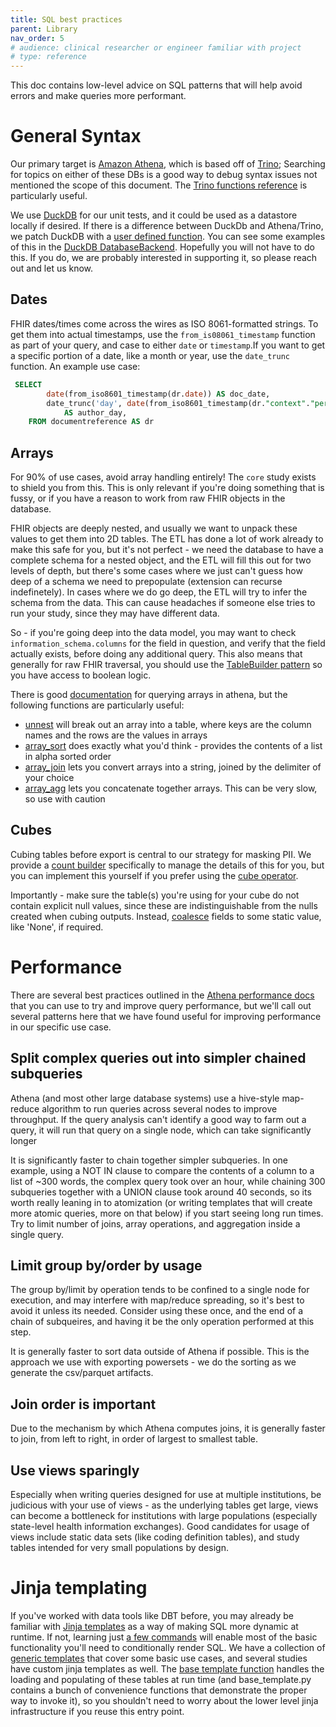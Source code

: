 ```yaml
---
title: SQL best practices
parent: Library
nav_order: 5
# audience: clinical researcher or engineer familiar with project
# type: reference
---
```


This doc contains low-level advice on SQL patterns that will help
avoid errors and make queries more performant.

# General Syntax

Our primary target is
[Amazon Athena](https://aws.amazon.com/athena/),
which is based off of
[Trino](https://trino.io/);
Searching for topics on either of these DBs is a good way to debug syntax issues
not mentioned the scope of this document. The 
[Trino functions reference](https://trino.io/docs/current/functions.html)
is particularly useful.

We use
[DuckDB](https://duckdb.org/)
for our unit tests, and it could be used as a datastore locally if desired. If there
is a difference between DuckDb and Athena/Trino, we patch DuckDB with a
[user defined function](https://duckdb.org/docs/api/python/function.html).
You can see some examples of this in the
[DuckDB DatabaseBackend](https://github.com/smart-on-fhir/cumulus-library/blob/main/cumulus_library/databases/duckdb.py#L37).
Hopefully you will not have to do this. If you do, we are probably interested
in supporting it, so please reach out and let us know.

## Dates

FHIR dates/times come across the wires as ISO 8061-formatted strings.
To get them into actual timestamps, use the `from_is08061_timestamp` function as
part of your query, and case to either `date` or `timestamp`.If you want to get a
specific portion of a date, like a month or year, use the `date_trunc` function. 
An example use case:

```sql
 SELECT 
        date(from_iso8601_timestamp(dr.date)) AS doc_date,
        date_trunc('day', date(from_iso8601_timestamp(dr."context"."period"."start")))
            AS author_day,
    FROM documentreference AS dr
```

## Arrays

For 90% of use cases, avoid array handling entirely! The `core` study exists to shield
you from this. This is only relevant if you're doing something that is fussy, or if you
have a reason to work from raw FHIR objects in the database.

FHIR objects are deeply nested, and usually we want to unpack these values to get them
into 2D tables. The ETL has done a lot of work already to make this safe for you, but it's
not perfect - we need the database to have a complete schema for a nested object, and the
ETL will fill this out for two levels of depth, but there's some cases where we just can't
guess how deep of a schema we need to prepopulate (extension can recurse indefinetely). In
cases where we do go deep, the ETL will try to infer the schema from the data. This can cause
headaches if someone else tries to run your study, since they may have different data.

So - if you're going deep into the data model, you may want to check `information_schema.columns`
for the field in question, and verify that the field actually exists, before doing any
additional query. This also means that generally for raw FHIR traversal, you should use the
[TableBuilder pattern](https://docs.smarthealthit.org/cumulus/library/creating-sql-with-python.html#working-with-tablebuilders)
so you have access to boolean logic.

There is good 
[documentation](https://docs.aws.amazon.com/athena/latest/ug/querying-arrays.html)
for querying arrays in athena, but the following functions are particularly useful:

- [unnest](https://docs.aws.amazon.com/athena/latest/ug/filtering-with-unnest.html)
will break out an array into a table, where keys are the column names and the rows
are the values in arrays
- [array_sort](https://docs.aws.amazon.com/athena/latest/ug/sorting-arrays.html)
does exactly what you'd think - provides the contents of a list in alpha sorted order
- [array_join](https://docs.aws.amazon.com/athena/latest/ug/converting-arrays-to-strings.html)
lets you convert arrays into a string, joined by the delimiter of your choice
- [array_agg](https://docs.aws.amazon.com/athena/latest/ug/arrays-and-aggregation.html)
lets you concatenate together arrays. This can be very slow, so use with caution

## Cubes

Cubing tables before export is central to our strategy for masking PII. We provide a 
[count builder](https://github.com/smart-on-fhir/cumulus-library/blob/main/cumulus_library/statistics/counts.py)
specifically to manage the details of this for you, but you can implement this yourself
if you prefer using the
[cube operator](https://trino.io/docs/current/sql/select.html#cube).

Importantly - make sure the table(s) you're using for your cube do not contain explicit
null values, since these are indistinguishable from the nulls created when cubing outputs.
Instead,
[coalesce](https://trino.io/docs/current/functions/conditional.html#coalesce)
fields to some static value, like 'None', if required.

# Performance

There are several best practices outlined in the
[Athena performance docs](https://docs.aws.amazon.com/athena/latest/ug/performance-tuning.html#performance-tuning-query-optimization-techniques)
that you can use to try and improve query performance, but we'll call out several patterns
here that we have found useful for improving performance in our specific use case.

## Split complex queries out into simpler chained subqueries

Athena (and most other large database systems) use a hive-style map-reduce algorithm to
run queries across several nodes to improve throughput. If the query analysis can't identify
a good way to farm out a query, it will run that query on a single node, which can take 
significantly longer

It is significantly faster to chain together simpler subqueries. In one example, using a
NOT IN clause to compare the contents of a column to a list of ~300 words, the complex
query took over an hour, while chaining 300 subqueries together with a UNION clause
took around 40 seconds, so its worth really leaning in to atomization (or writing
templates that will create more atomic queries, more on that below) if you start seeing
long run times. Try to limit number of joins, array operations, and aggregation inside
a single query.

## Limit group by/order by usage

The group by/limit by operation tends to be confined to a single node for execution, and
may interfere with map/reduce spreading, so it's best to avoid it unless its needed. Consider
using these once, and the end of a chain of subqueires, and having it be the only operation
performed at this step.

It is generally faster to sort data outside of Athena if possible. This is the approach
we use with exporting powersets - we do the sorting as we generate the csv/parquet artifacts.

## Join order is important

Due to the mechanism by which Athena computes joins, it is generally faster to join, from
left to right, in order of largest to smallest table.

## Use views sparingly

Especially when writing queries designed for use at multiple institutions, be judicious
with your use of views - as the underlying tables get large, views can become a bottleneck
for institutions with large populations (especially state-level health information
exchanges). Good candidates for usage of views include static data sets (like coding
definition tables), and study tables intended for very small populations by design.

# Jinja templating

If you've worked with data tools like DBT before, you may already be familiar with
[Jinja templates](https://pypi.org/project/Jinja2/)
as a way of making SQL more dynamic at runtime. If not, learning just
[a few commands](https://docs.hyperquery.ai/docs/basic-syntax-overview)
will enable most of the basic functionality you'll need to conditionally render SQL.
We have a collection of 
[generic templates](https://github.com/smart-on-fhir/cumulus-library/tree/main/cumulus_library/template_sql)
that cover some basic use cases, and several studies have custom jinja templates as well. The
[base template function](https://github.com/smart-on-fhir/cumulus-library/blob/main/cumulus_library/template_sql/base_templates.py#L20)
handles the loading and populating of these tables at run time (and base_template.py
contains a bunch of convenience functions that demonstrate the proper way to invoke it),
so you shouldn't need to worry about the lower level jinja infrastructure if you reuse
this entry point.